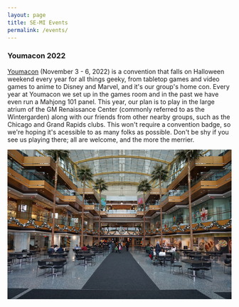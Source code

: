 ```yaml
---
layout: page
title: SE-MI Events
permalink: /events/
---
```


### Youmacon 2022

[Youmacon](https://www.youmacon.com/) (November 3 - 6, 2022) is a convention that falls on Halloween weekend every year for all things geeky, from tabletop games and video games to anime to Disney and Marvel, and it's our group's home con. Every year at Youmacon we set up in the games room and in the past we have even run a Mahjong 101 panel. This year, our plan is to play in the large atrium of the GM Renaissance Center (commonly referred to as the Wintergarden) along with our friends from other nearby groups, such as the Chicago and Grand Rapids clubs. This won't require a convention badge, so we're hoping it's acessible to as many folks as possible. Don't be shy if you see us playing there; all are welcome, and the more the merrier.

<img class="centerAlign" src="https://raw.githubusercontent.com/semiriichi/semiriichi.github.io/master/images/RenCen_Wintergarden.png"/>
